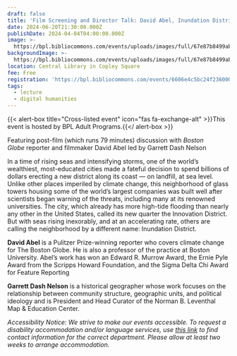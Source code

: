 ```yaml
---
draft: false
title: 'Film Screening and Director Talk: David Abel, Inundation District'
date: 2024-06-20T21:30:00.000Z
publishDate: 2024-04-04T04:00:00.000Z
image: >-
  https://bpl.bibliocommons.com/events/uploads/images/full/67e87b8499aba0142c33f40c06c0300d/inundation-district-poster-0.jpg
backgroundImage: >-
  https://bpl.bibliocommons.com/events/uploads/images/full/67e87b8499aba0142c33f40c06c0300d/inundation-district-poster-0.jpg
location: Central Library in Copley Square
fee: Free
registration: 'https://bpl.bibliocommons.com/events/6606e4c5bc24f236000c48ba'
tags:
  - lecture
  - digital humanities
---
```


{{< alert-box title="Cross-listed event" icon="fas fa-exchange-alt" >}}This event is hosted by BPL Adult Programs.{{</ alert-box >}}

Featuring post-film (which runs 79 minutes) discussion with *Boston Globe* reporter and filmmaker David Abel led by Garrett Dash Nelson

In a time of rising seas and intensifying storms, one of the world’s wealthiest, most-educated cities made a fateful decision to spend billions of dollars erecting a new district along its coast — on landfill, at sea level. Unlike other places imperiled by climate change, this neighborhood of glass towers housing some of the world’s largest companies was built well after scientists began warning of the threats, including many at its renowned universities. The city, which already has more high-tide flooding than nearly any other in the United States, called its new quarter the Innovation District. But with seas rising inexorably, and at an accelerating rate, others are calling the neighborhood by a different name: Inundation District.

**David Abel** is a Pulitzer Prize-winning reporter who covers climate change for The Boston Globe. He is also a professor of the practice at Boston University. Abel’s work has won an Edward R. Murrow Award, the Ernie Pyle Award from the Scripps Howard Foundation, and the Sigma Delta Chi Award for Feature Reporting

**Garrett Dash Nelson** is a historical geographer whose work focuses on the relationship between community structure, geographic units, and political ideology and is President and Head Curator of the Norman B. Leventhal Map & Education Center.

*Accessibility Notice: We strive to make our events accessible. To request a disability accommodation and/or language services, use [this link](https://bpl.bibliocommons.com/events/6606e4c5bc24f236000c48ba) to find contact information for the correct department. Please allow at least two weeks to arrange accommodation.*
